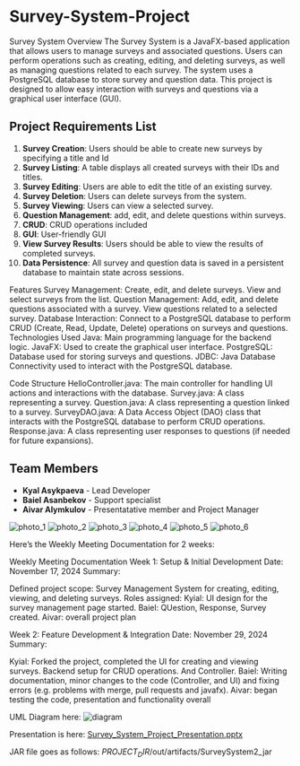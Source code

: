 ﻿# Survey-System-Project

Survey System
Overview
The Survey System is a JavaFX-based application that allows users to manage surveys and associated questions. Users can perform operations such as creating, editing, and deleting surveys, as well as managing questions related to each survey. The system uses a PostgreSQL database to store survey and question data. This project is designed to allow easy interaction with surveys and questions via a graphical user interface (GUI).

## Project Requirements List
1. **Survey Creation**: Users should be able to create new surveys by specifying a title and Id
2. **Survey Listing**: A table displays all created surveys with their IDs and titles.
3. **Survey Editing**: Users are able to edit the title of an existing survey.
4. **Survey Deletion**: Users can delete surveys from the system.
5. **Survey Viewing**: Users can view a selected survey.
6. **Question Management**: add, edit, and delete questions within surveys.
7. **CRUD**: CRUD operations included
8. **GUI**: User-friendly GUI
9. **View Survey Results**: Users should be able to view the results of completed surveys.
10. **Data Persistence**: All survey and question data is saved in a persistent database to maintain state across sessions.

Features
Survey Management:
Create, edit, and delete surveys.
View and select surveys from the list.
Question Management:
Add, edit, and delete questions associated with a survey.
View questions related to a selected survey.
Database Interaction:
Connect to a PostgreSQL database to perform CRUD (Create, Read, Update, Delete) operations on surveys and questions.
Technologies Used
Java: Main programming language for the backend logic.
JavaFX: Used to create the graphical user interface.
PostgreSQL: Database used for storing surveys and questions.
JDBC: Java Database Connectivity used to interact with the PostgreSQL database.


Code Structure
HelloController.java: The main controller for handling UI actions and interactions with the database.
Survey.java: A class representing a survey.
Question.java: A class representing a question linked to a survey.
SurveyDAO.java: A Data Access Object (DAO) class that interacts with the PostgreSQL database to perform CRUD operations.
Response.java: A class representing user responses to questions (if needed for future expansions).


## Team Members
- **Kyal Asykpaeva** - Lead Developer
- **Baiel Asanbekov** - Support specialist 
- **Aivar Alymkulov** - Presentatative member and Project Manager

![photo_1](https://github.com/user-attachments/assets/7fe21671-c10b-4121-a86c-e4aa5d288759)
![photo_2](https://github.com/user-attachments/assets/4ff7b7aa-771a-4624-bea1-b657dee69cb1)
![photo_3](https://github.com/user-attachments/assets/6b10a9ea-2362-4532-9622-7749848afa10)
![photo_4](https://github.com/user-attachments/assets/4b3c4056-bc67-4282-abd7-95701ed04903)
![photo_5](https://github.com/user-attachments/assets/c2f1c687-d575-498e-9f5d-b8d829bc30b4)
![photo_6](https://github.com/user-attachments/assets/046e1a24-446e-443f-bad1-83f06f002866)


Here’s the Weekly Meeting Documentation for 2 weeks:

Weekly Meeting Documentation
Week 1: Setup & Initial Development
Date: November 17, 2024
Summary:

Defined project scope: Survey Management System for creating, editing, viewing, and deleting surveys.
Roles assigned:
Kyial: UI design for the survey management page started. 
Baiel: QUestion, Response, Survey created.
Aivar: overall project plan

Week 2: Feature Development & Integration
Date: November 29, 2024
Summary:

Kyial: Forked the project, completed the UI for creating and viewing surveys. Backend setup for CRUD operations. And Controller.
Baiel: Writing documentation, minor changes to the code (Controller, and UI) and fixing errors (e.g. problems with merge, pull requests and javafx).
Aivar: began testing the code, presentation and functionality overall


UML Diagram here: 
![diagram](https://github.com/user-attachments/assets/f24a0e97-0703-49f8-9ec3-d380baa7a562)

Presentation is here:
[Survey_System_Project_Presentation.pptx](https://github.com/user-attachments/files/17969587/Survey_System_Project_Presentation.pptx)


JAR file goes as follows:
<component name="ArtifactManager">
  <artifact type="jar" name="SurveySystem2:jar">
    <output-path>$PROJECT_DIR$/out/artifacts/SurveySystem2_jar</output-path>
    <root id="archive" name="SurveySystem2.jar">
      <element id="module-output" name="SurveySystem2" />
      <element id="extracted-dir" path="$MAVEN_REPOSITORY$/org/openjfx/javafx-graphics/21/javafx-graphics-21.jar" path-in-jar="/" />
      <element id="extracted-dir" path="$MAVEN_REPOSITORY$/org/openjfx/javafx-base/21/javafx-base-21.jar" path-in-jar="/" />
      <element id="extracted-dir" path="$MAVEN_REPOSITORY$/org/openjfx/javafx-base/21/javafx-base-21-win.jar" path-in-jar="/" />
      <element id="extracted-dir" path="$MAVEN_REPOSITORY$/org/openjfx/javafx-controls/21/javafx-controls-21-win.jar" path-in-jar="/" />
      <element id="extracted-dir" path="$MAVEN_REPOSITORY$/org/openjfx/javafx-fxml/21/javafx-fxml-21.jar" path-in-jar="/" />
      <element id="extracted-dir" path="$MAVEN_REPOSITORY$/org/openjfx/javafx-controls/21/javafx-controls-21.jar" path-in-jar="/" />
      <element id="extracted-dir" path="$MAVEN_REPOSITORY$/org/openjfx/javafx-fxml/21/javafx-fxml-21-win.jar" path-in-jar="/" />
      <element id="extracted-dir" path="$MAVEN_REPOSITORY$/org/checkerframework/checker-qual/3.42.0/checker-qual-3.42.0.jar" path-in-jar="/" />
      <element id="extracted-dir" path="$MAVEN_REPOSITORY$/org/openjfx/javafx-graphics/21/javafx-graphics-21-win.jar" path-in-jar="/" />
      <element id="extracted-dir" path="$MAVEN_REPOSITORY$/org/postgresql/postgresql/42.7.4/postgresql-42.7.4.jar" path-in-jar="/" />
    </root>
  </artifact>
</component>
